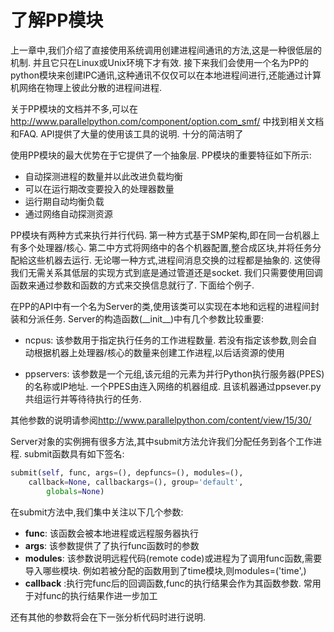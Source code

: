 # 了解PP模块

上一章中,我们介绍了直接使用系统调用创建进程间通讯的方法,这是一种很低层的机制. 并且它只在Linux或Unix环境下才有效. 接下来我们会使用一个名为PP的python模块来创建IPC通讯,这种通讯不仅仅可以在本地进程间进行,还能通过计算机网络在物理上彼此分散的进程间进程.

关于PP模块的文档并不多,可以在<http://www.parallelpython.com/component/option.com_smf/> 中找到相关文档和FAQ. API提供了大量的使用该工具的说明. 十分的简洁明了

使用PP模块的最大优势在于它提供了一个抽象层. PP模块的重要特征如下所示:

- 自动探测进程的数量并以此改进负载均衡
- 可以在运行期改变要投入的处理器数量
- 运行期自动均衡负载
- 通过网络自动探测资源

PP模块有两种方式来执行并行代码. 第一种方式基于SMP架构,即在同一台机器上有多个处理器/核心. 第二中方式将网络中的各个机器配置,整合成区块,并将任务分配給这些机器去运行. 无论哪一种方式,进程间消息交换的过程都是抽象的. 这使得我们无需关系其低层的实现方式到底是通过管道还是socket. 我们只需要使用回调函数来通过参数和函数的方式来交换信息就行了. 下面给个例子.

在PP的API中有一个名为Server的类,使用该类可以实现在本地和远程的进程间封装和分派任务. Server的构造函数(\_\_init\_\_)中有几个参数比较重要:

- ncpus: 该参数用于指定执行任务的工作进程数量. 若没有指定该参数,则会自动根据机器上处理器/核心的数量来创建工作进程,以后话资源的使用

- ppservers: 该参数是一个元组,该元组的元素为并行Python执行服务器(PPES)的名称或IP地址. 一个PPES由连入网络的机器组成. 且该机器通过ppsever.py共组运行并等待待执行的任务.

其他参数的说明请参阅<http://www.parallelpython.com/content/view/15/30/>

Server对象的实例拥有很多方法,其中submit方法允许我们分配任务到各个工作进程. submit函数具有如下签名:

```python
submit(self, func, args=(), depfuncs=(), modules=(),   
    callback=None, callbackargs=(), group='default',   
        globals=None)
```

在submit方法中,我们集中关注以下几个参数:

- **func**: 该函数会被本地进程或远程服务器执行
- **args**: 该参数提供了了执行func函数时的参数
- **modules**: 该参数说明远程代码(remote code)或进程为了调用func函数,需要导入哪些模块. 例如若被分配的函数用到了time模块,则modules=('time',)
- **callback** :执行完func后的回调函数,func的执行结果会作为其函数参数. 常用于对func的执行结果作进一步加工

还有其他的参数将会在下一张分析代码时进行说明.
